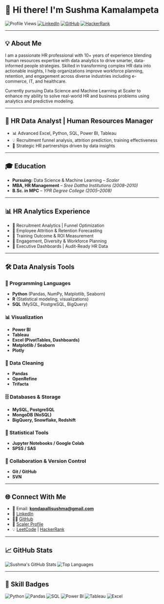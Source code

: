 # 👋 Hi there! I'm Sushma Kamalampeta

![Profile Views](https://komarev.com/ghpvc/?username=SushmaKamalampeta&style=flat-square)
[![LinkedIn](https://img.shields.io/badge/-Sushma%20Kamalampeta-blue?logo=linkedin&style=flat-square)](https://www.linkedin.com/in/sushma-k-62b44b25/)
[![GitHub](https://img.shields.io/badge/-GitHub-black?logo=github&style=flat-square)](https://github.com/SushmaKamalampeta/)
[![HackerRank](https://img.shields.io/badge/-HackerRank-green?logo=hackerrank&style=flat-square)](https://www.hackerrank.com/profile/kondapallisushma)

---

## 💡 About Me

I am a passionate HR professional with 10+ years of experience blending human resources expertise with data analytics to drive smarter, data-informed people strategies. Skilled in transforming complex HR data into actionable insights, I help organizations improve workforce planning, retention, and engagement across diverse industries including e-commerce, IT, and healthcare.

Currently pursuing Data Science and Machine Learning at Scaler to enhance my ability to solve real-world HR and business problems using analytics and predictive modeling.

---

## 💼 HR Data Analyst | Human Resources Manager

- 📊 Advanced Excel, Python, SQL, Power BI, Tableau  
- 💡 Recruitment funnel analysis, attrition prediction, training effectiveness  
- 🤝 Strategic HR partnerships driven by data insights

---

## 🎓 Education

- **Pursuing:** Data Science & Machine Learning – *Scaler*
- **MBA, HR Management** – *Sree Dattha Institutions (2008–2010)*
- **B.Sc. in MPC** – *YPR Degree College (2005–2008)*

---

## 📊 HR Analytics Experience

- 📌 Recruitment Analytics | Funnel Optimization  
- 📌 Employee Attrition & Retention Forecasting  
- 📌 Training Outcome & ROI Measurement  
- 📌 Engagement, Diversity & Workforce Planning  
- 📌 Executive Dashboards | Audit-Ready HR Data

---

## 🛠️ Data Analysis Tools

### 🧮 Programming Languages
- **Python** (Pandas, NumPy, Matplotlib, Seaborn)  
- **R** (Statistical modeling, visualizations)  
- **SQL** (MySQL, PostgreSQL, BigQuery)

### 📊 Visualization
- **Power BI**  
- **Tableau**  
- **Excel (PivotTables, Dashboards)**  
- **Matplotlib / Seaborn**  
- **Plotly**

### 🧹 Data Cleaning
- **Pandas**  
- **OpenRefine**  
- **Trifacta**

### 🗄️ Databases & Storage
- **MySQL, PostgreSQL**  
- **MongoDB (NoSQL)**  
- **BigQuery, Snowflake, Redshift**

### 🧠 Statistical Tools
- **Jupyter Notebooks / Google Colab**  
- **SPSS / SAS**

### 🔁 Collaboration & Version Control
- **Git / GitHub**
- **SVN**


---

## 🌐 Connect With Me

- 📧 Email: **kondapallisushma@gmail.com**  
- 💼 [LinkedIn](https://www.linkedin.com/in/sushma-k-62b44b25/)  
- 🧑‍💻 [GitHub](https://github.com/SushmaKamalampeta/)  
- 📘 [Scaler Profile](https://www.scaler.com/academy/profile/)  
- 💡 [LeetCode](https://leetcode.com/u/123sushma/) | [HackerRank](https://www.hackerrank.com/profile/kondapallisushma)

---

## 📈 GitHub Stats

![Sushma's GitHub Stats](https://github-readme-stats.vercel.app/api?username=SushmaKamalampeta&show_icons=true&theme=radical)
![Top Languages](https://github-readme-stats.vercel.app/api/top-langs/?username=SushmaKamalampeta&layout=compact&theme=radical)

---

## 🧠 Skill Badges

![Python](https://img.shields.io/badge/-Python-3776AB?style=for-the-badge&logo=python&logoColor=white)
![Pandas](https://img.shields.io/badge/-Pandas-150458?style=for-the-badge&logo=pandas&logoColor=white)
![SQL](https://img.shields.io/badge/-SQL-00758F?style=for-the-badge&logo=postgresql&logoColor=white)
![Power BI](https://img.shields.io/badge/-Power%20BI-F2C811?style=for-the-badge&logo=powerbi&logoColor=black)
![Tableau](https://img.shields.io/badge/-Tableau-E97627?style=for-the-badge&logo=tableau&logoColor=white)
![Excel](https://img.shields.io/badge/-Excel-217346?style=for-the-badge&logo=microsoft-exc)



